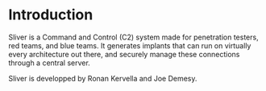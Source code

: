 # Introduction

Sliver is a Command and Control (C2) system made for penetration testers, red teams, and blue teams. It generates implants that can run on virtually every architecture out there, and securely manage these connections through a central server. 

Sliver is developped by Ronan Kervella and Joe Demesy.
